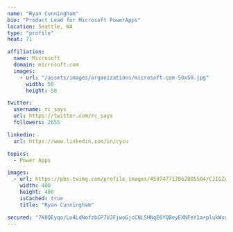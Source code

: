 ```yaml
---
name: "Ryan Cunningham"
bio: "Product Lead for Microsoft PowerApps"
location: Seattle, WA
type: "profile"
heat: 71

affiliation:
  name: Microsoft
  domain: microsoft.com
  images:
    - url: "/assets/images/organizations/microsoft.com-50x50.jpg"
      width: 50
      height: 50

twitter:
  username: rc_says
  url: https://twitter.com/rc_says
  followers: 2655

linkedin:
  url: https://www.linkedin.com/in/rycu

topics:
  - Power Apps

images:
  - url: https://pbs.twimg.com/profile_images/459747717862805504/CJIGZejd_400x400.png
    width: 400
    height: 400
    isCached: true
    title: "Ryan Cunningham"

secured: "7K0QEyqo/Lu4LdNofzbCP7UJFjwoGjcCNL5HNqE6YQBeyEXNFeY1a+plukWxdeTLAhmSBRpS5cpfbzeHfZohLTBvC+4yEm4Gb38s21kL3ae+A8g7dGX0+jDBCVNCQ3ghUuglrijb3kFQKR3nLQre9d2Vyljl81N4j7ktDIVRIMf0ofm2DIr2mctyvwOMCyT07Ub3wK5/3nl1yAPQyJsiTw0jd6Pq3vZrxjgRMi3dw6IfqhaouhY5bYxfzKYy1vVmYnAytsK8b/oT0ZfrdOMsaqYTDMvzB130ti8g5Ql612UgfCgV8qhIplTFM9Ak1MH1LPYnxGSdvJX7pIGcSwQHMytnD6Z6BjFAmwWtlWFZ+fslgkCsX/3OfydeectlxcQvZNmEEzueVYzEOzeyu57WzYpWHNmQezAGb1/g5w5Z+rE=;0yEvOskawTKixC8Oybu7og=="
---
```


